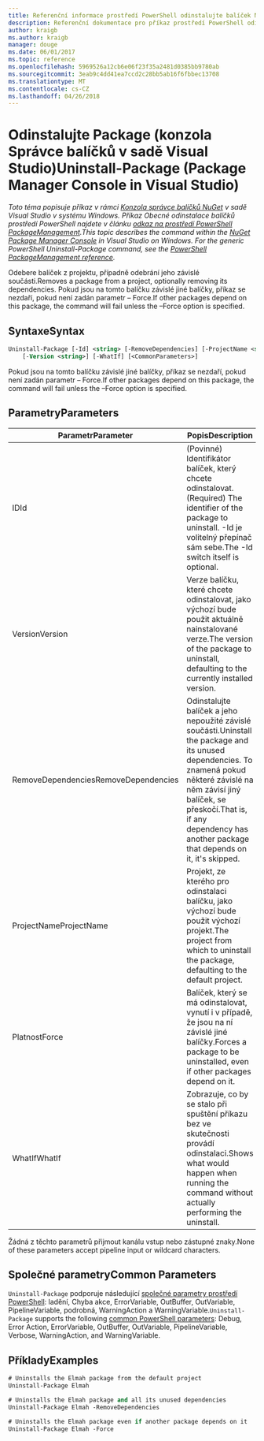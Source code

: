 ```yaml
---
title: Referenční informace prostředí PowerShell odinstalujte balíček NuGet
description: Referenční dokumentace pro příkaz prostředí PowerShell odinstalace balíčku v konzole Správce balíčků NuGet v sadě Visual Studio.
author: kraigb
ms.author: kraigb
manager: douge
ms.date: 06/01/2017
ms.topic: reference
ms.openlocfilehash: 5969526a12cb6e06f23f35a2481d0385bb9780ab
ms.sourcegitcommit: 3eab9c4dd41ea7ccd2c28bb5ab16f6fbbec13708
ms.translationtype: MT
ms.contentlocale: cs-CZ
ms.lasthandoff: 04/26/2018
---
```

# <a name="uninstall-package-package-manager-console-in-visual-studio"></a><span data-ttu-id="5c0cc-103">Odinstalujte Package (konzola Správce balíčků v sadě Visual Studio)</span><span class="sxs-lookup"><span data-stu-id="5c0cc-103">Uninstall-Package (Package Manager Console in Visual Studio)</span></span>

<span data-ttu-id="5c0cc-104">*Toto téma popisuje příkaz v rámci [Konzola správce balíčků NuGet](package-manager-console.md) v sadě Visual Studio v systému Windows. Příkaz Obecné odinstalace balíčků prostředí PowerShell najdete v článku [odkaz na prostředí PowerShell PackageManagement](/powershell/module/packagemanagement/?view=powershell-6).*</span><span class="sxs-lookup"><span data-stu-id="5c0cc-104">*This topic describes the command within the [NuGet Package Manager Console](package-manager-console.md) in Visual Studio on Windows. For the generic PowerShell Uninstall-Package command, see the [PowerShell PackageManagement reference](/powershell/module/packagemanagement/?view=powershell-6).*</span></span>

<span data-ttu-id="5c0cc-105">Odebere balíček z projektu, případně odebrání jeho závislé součásti.</span><span class="sxs-lookup"><span data-stu-id="5c0cc-105">Removes a package from a project, optionally removing its dependencies.</span></span> <span data-ttu-id="5c0cc-106">Pokud jsou na tomto balíčku závislé jiné balíčky, příkaz se nezdaří, pokud není zadán parametr – Force.</span><span class="sxs-lookup"><span data-stu-id="5c0cc-106">If other packages depend on this package, the command will fail unless the –Force option is specified.</span></span>

## <a name="syntax"></a><span data-ttu-id="5c0cc-107">Syntaxe</span><span class="sxs-lookup"><span data-stu-id="5c0cc-107">Syntax</span></span>

```ps
Uninstall-Package [-Id] <string> [-RemoveDependencies] [-ProjectName <string>] [-Force]
    [-Version <string>] [-WhatIf] [<CommonParameters>]
```

<span data-ttu-id="5c0cc-108">Pokud jsou na tomto balíčku závislé jiné balíčky, příkaz se nezdaří, pokud není zadán parametr – Force.</span><span class="sxs-lookup"><span data-stu-id="5c0cc-108">If other packages depend on this package, the command will fail unless the –Force option is specified.</span></span>

## <a name="parameters"></a><span data-ttu-id="5c0cc-109">Parametry</span><span class="sxs-lookup"><span data-stu-id="5c0cc-109">Parameters</span></span>

| <span data-ttu-id="5c0cc-110">Parametr</span><span class="sxs-lookup"><span data-stu-id="5c0cc-110">Parameter</span></span> | <span data-ttu-id="5c0cc-111">Popis</span><span class="sxs-lookup"><span data-stu-id="5c0cc-111">Description</span></span> |
| --- | --- |
| <span data-ttu-id="5c0cc-112">ID</span><span class="sxs-lookup"><span data-stu-id="5c0cc-112">Id</span></span> | <span data-ttu-id="5c0cc-113">(Povinné) Identifikátor balíček, který chcete odinstalovat.</span><span class="sxs-lookup"><span data-stu-id="5c0cc-113">(Required) The identifier of the package to uninstall.</span></span> <span data-ttu-id="5c0cc-114">-Id je volitelný přepínač sám sebe.</span><span class="sxs-lookup"><span data-stu-id="5c0cc-114">The -Id switch itself is optional.</span></span> |
| <span data-ttu-id="5c0cc-115">Version</span><span class="sxs-lookup"><span data-stu-id="5c0cc-115">Version</span></span> | <span data-ttu-id="5c0cc-116">Verze balíčku, které chcete odinstalovat, jako výchozí bude použit aktuálně nainstalované verze.</span><span class="sxs-lookup"><span data-stu-id="5c0cc-116">The version of the package to uninstall, defaulting to the currently installed version.</span></span> |
| <span data-ttu-id="5c0cc-117">RemoveDependencies</span><span class="sxs-lookup"><span data-stu-id="5c0cc-117">RemoveDependencies</span></span> | <span data-ttu-id="5c0cc-118">Odinstalujte balíček a jeho nepoužité závislé součásti.</span><span class="sxs-lookup"><span data-stu-id="5c0cc-118">Uninstall the package and its unused dependencies.</span></span> <span data-ttu-id="5c0cc-119">To znamená pokud některé závislé na něm závisí jiný balíček, se přeskočí.</span><span class="sxs-lookup"><span data-stu-id="5c0cc-119">That is, if any dependency has another package that depends on it, it's skipped.</span></span> |
| <span data-ttu-id="5c0cc-120">ProjectName</span><span class="sxs-lookup"><span data-stu-id="5c0cc-120">ProjectName</span></span> | <span data-ttu-id="5c0cc-121">Projekt, ze kterého pro odinstalaci balíčku, jako výchozí bude použit výchozí projekt.</span><span class="sxs-lookup"><span data-stu-id="5c0cc-121">The project from which to uninstall the package, defaulting to the default project.</span></span> |
| <span data-ttu-id="5c0cc-122">Platnost</span><span class="sxs-lookup"><span data-stu-id="5c0cc-122">Force</span></span> | <span data-ttu-id="5c0cc-123">Balíček, který se má odinstalovat, vynutí i v případě, že jsou na ní závislé jiné balíčky.</span><span class="sxs-lookup"><span data-stu-id="5c0cc-123">Forces a package to be uninstalled, even if other packages depend on it.</span></span> |
| <span data-ttu-id="5c0cc-124">WhatIf</span><span class="sxs-lookup"><span data-stu-id="5c0cc-124">WhatIf</span></span> | <span data-ttu-id="5c0cc-125">Zobrazuje, co by se stalo při spuštění příkazu bez ve skutečnosti provádí odinstalaci.</span><span class="sxs-lookup"><span data-stu-id="5c0cc-125">Shows what would happen when running the command without actually performing the uninstall.</span></span> |

<span data-ttu-id="5c0cc-126">Žádná z těchto parametrů přijmout kanálu vstup nebo zástupné znaky.</span><span class="sxs-lookup"><span data-stu-id="5c0cc-126">None of these parameters accept pipeline input or wildcard characters.</span></span>

## <a name="common-parameters"></a><span data-ttu-id="5c0cc-127">Společné parametry</span><span class="sxs-lookup"><span data-stu-id="5c0cc-127">Common Parameters</span></span>

<span data-ttu-id="5c0cc-128">`Uninstall-Package` podporuje následující [společné parametry prostředí PowerShell](http://go.microsoft.com/fwlink/?LinkID=113216): ladění, Chyba akce, ErrorVariable, OutBuffer, OutVariable, PipelineVariable, podrobná, WarningAction a WarningVariable.</span><span class="sxs-lookup"><span data-stu-id="5c0cc-128">`Uninstall-Package` supports the following [common PowerShell parameters](http://go.microsoft.com/fwlink/?LinkID=113216): Debug, Error Action, ErrorVariable, OutBuffer, OutVariable, PipelineVariable, Verbose, WarningAction, and WarningVariable.</span></span>

## <a name="examples"></a><span data-ttu-id="5c0cc-129">Příklady</span><span class="sxs-lookup"><span data-stu-id="5c0cc-129">Examples</span></span>

```ps
# Uninstalls the Elmah package from the default project
Uninstall-Package Elmah

# Uninstalls the Elmah package and all its unused dependencies
Uninstall-Package Elmah -RemoveDependencies 

# Uninstalls the Elmah package even if another package depends on it
Uninstall-Package Elmah -Force
```
